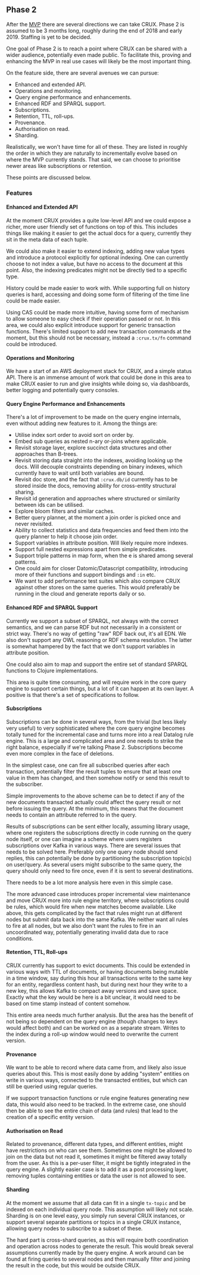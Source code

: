 ## Phase 2

After the [MVP](mvp.md) there are several directions we can take CRUX.
Phase 2 is assumed to be 3 months long, roughly during the end of 2018
and early 2019. Staffing is yet to be decided.

One goal of Phase 2 is to reach a point where CRUX can be shared with
a wider audience, potentially even made public. To facilitate this,
proving and enhancing the MVP in real use cases will likely be the
most important thing.

On the feature side, there are several avenues we can pursue:

+ Enhanced and extended API.
+ Operations and monitoring.
+ Query engine performance and enhancements.
+ Enhanced RDF and SPARQL support.
+ Subscriptions.
+ Retention, TTL, roll-ups.
+ Provenance.
+ Authorisation on read.
+ Sharding.

Realistically, we won't have time for all of these. They are listed in
roughly the order in which they are naturally to incrementally evolve
based on where the MVP currently stands. That said, we can choose to
prioritise newer areas like subscriptions or retention.

These points are discussed below.

### Features

#### Enhanced and Extended API

At the moment CRUX provides a quite low-level API and we could expose
a richer, more user friendly set of functions on top of this. This
includes things like making it easier to get the actual docs for a
query, currently they sit in the meta data of each tuple.

We could also make it easier to extend indexing, adding new value
types and introduce a protocol explicitly for optional indexing. One
can currently choose to not index a value, but have no access to the
document at this point. Also, the indexing predicates might not be
directly tied to a specific type.

History could be made easier to work with. While supporting full on
history queries is hard, accessing and doing some form of filtering of
the time line could be made easier.

Using CAS could be made more intuitive, having some form of mechanism
to allow someone to easy check if their operation passed or not. In
this area, we could also explicit introduce support for generic
transaction functions. There's limited support to add new transaction
commands at the moment, but this should not be necessary, instead a
`:crux.tx/fn` command could be introduced.

#### Operations and Monitoring

We have a start of an AWS deployment stack for CRUX, and a simple
status API. There is an immense amount of work that could be done in
this area to make CRUX easier to run and give insights while doing so,
via dashboards, better logging and potentially query consoles.

#### Query Engine Performance and Enhancements

There's a lot of improvement to be made on the query engine internals,
even without adding new features to it. Among the things are:

+ Utilise index sort order to avoid sort on order by.
+ Embed sub queries as nested n-ary or-joins where applicable.
+ Revisit storage layer, explore succinct data structures and other
  approaches than B-trees.
+ Revisit storing data straight into the indexes, avoiding looking up
  the docs. Will decouple constraints depending on binary indexes,
  which currently have to wait until both variables are bound.
+ Revisit doc store, and the fact that `:crux.db/id` currently has to
  be stored inside the docs, removing ability for cross-entity
  structural sharing.
+ Revisit id generation and approaches where structured or similarity
  between ids can be utilised.
+ Explore bloom filters and similar caches.
+ Better query planner, at the moment a join order is picked once and
  never revisited.
+ Ability to collect statistics and data frequencies and feed them
  into the query planner to help it choose join order.
+ Support variables in attribute position. Will likely require more
  indexes.
+ Support full nested expressions apart from simple predicates.
+ Support triple patterns in map form, when the e is shared among
  several patterns.
+ One could aim for closer Datomic/Datascript compatibility,
  introducing more of their functions and support bindings and `:in`
  etc.
+ We want to add performance test suites which also compare CRUX
  against other stores on the same queries. This would preferably be
  running in the cloud and generate reports daily or so.

#### Enhanced RDF and SPARQL Support

Currently we support a subset of SPARQL, not always with the correct
semantics, and we can parse RDF but not necessarily in a consistent or
strict way. There's no way of getting "raw" RDF back out, it's all
EDN. We also don't support any OWL reasoning or RDF schema
resolution. The latter is somewhat hampered by the fact that we don't
support variables in attribute position.

One could also aim to map and support the entire set of standard
SPARQL functions to Clojure implementations.

This area is quite time consuming, and will require work in the core
query engine to support certain things, but a lot of it can happen at
its own layer. A positive is that there's a set of specifications to
follow.

#### Subscriptions

Subscriptions can be done in several ways, from the trivial (but less
likely very useful) to very sophisticated where the core query engine
becomes totally tuned for the incremental case and turns more into a
real Datalog rule engine. This is a large and complicated area and one
needs to strike the right balance, especially if we're talking Phase
2. Subscriptions become even more complex in the face of deletions.

In the simplest case, one can fire all subscribed queries after each
transaction, potentially filter the result tuples to ensure that at
least one value in them has changed, and then somehow notify or send
this result to the subscriber.

Simple improvements to the above scheme can be to detect if any of the
new documents transacted actually could affect the query result or not
before issuing the query. At the minimum, this means that the document
needs to contain an attribute referred to in the query.

Results of subscriptions can be sent either locally, assuming library
usage, where one registers the subscriptions directly in code running
on the query node itself, or one can imagine a scheme where users
registers subscriptions over Kafka in various ways. There are several
issues that needs to be solved here. Preferably only one query node
should send replies, this can potentially be done by partitioning the
subscription topic(s) on user/query. As several users might subscribe
to the same query, the query should only need to fire once, even if it
is sent to several destinations.

There needs to be a lot more analysis here even in this simple case.

The more advanced case introduces proper incremental view maintenance
and move CRUX more into rule engine territory, where subscriptions
could be rules, which would fire when new matches become
available. Like above, this gets complicated by the fact that rules
might run at different nodes but submit data back into the same
Kafka. We neither want all rules to fire at all nodes, but we also
don't want the rules to fire in an uncoordinated way, potentially
generating invalid data due to race conditions.

#### Retention, TTL, Roll-ups

CRUX currently has support to evict documents. This could be extended
in various ways with TTL of documents, or having documents being
mutable in a time window, say during this hour all transactions write
to the same key for an entity, regardless content hash, but during
next hour they write to a new key, this allows Kafka to compact away
versions and save space. Exactly what the key would be here is a bit
unclear, it would need to be based on time stamp instead of content
somehow.

This entire area needs much further analysis. But the area has the
benefit of not being so dependent on the query engine (though changes
to keys would affect both) and can be worked on as a separate
stream. Writes to the index during a roll-up window would need to
overwrite the current version.

#### Provenance

We want to be able to record where data came from, and likely also
issue queries about this. This is most easily done by adding "system"
entities on write in various ways, connected to the transacted
entities, but which can still be queried using regular queries.

If we support transaction functions or rule engine features generating
new data, this would also need to be tracked. In the extreme case, one
should then be able to see the entire chain of data (and rules) that
lead to the creation of a specific entity version.

#### Authorisation on Read

Related to provenance, different data types, and different entities,
might have restrictions on who can see them. Sometimes one might be
allowed to join on the data but not read it, sometimes it might be
filtered away totally from the user. As this is a per-user filter, it
might be tightly integrated in the query engine. A slightly easier
case is to add it as a post processing layer, removing tuples
containing entities or data the user is not allowed to see.

#### Sharding

At the moment we assume that all data can fit in a single `tx-topic`
and be indexed on each individual query node. This assumption will
likely not scale. Sharding is on one level easy, you simply run
several CRUX instances, or support several separate partitions or
topics in a single CRUX instance, allowing query nodes to subscribe to
a subset of these.

The hard part is cross-shard queries, as this will require both
coordination and operation across nodes to generate the result. This
would break several assumptions currently made by the query engine. A
work around can be found at firing queries to several nodes and then
manually filter and joining the result in the code, but this would be
outside CRUX.
